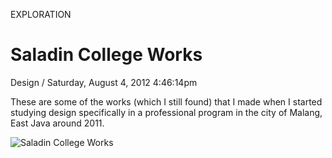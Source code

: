 <p class="type">EXPLORATION</p>

# Saladin College Works

<p class="meta">Design  /  Saturday, August 4, 2012 4:46:14pm</p>

These are some of the works (which I still found) that I made when I started studying design specifically in a professional program in the city of Malang, East Java around 2011.

![Saladin College Works](https://farooq-agent.web.app/assets/images/works/large/saladin-college-works.jpg)
